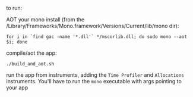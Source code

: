 to run:

AOT your mono install (from the /Library/Frameworks/Mono.framework/Versions/Current/lib/mono dir):
```
for i in `find gac -name '*.dll'` */mscorlib.dll; do sudo mono --aot $i; done
```

compile/aot the app:
```
./build_and_aot.sh
```

run the app from instruments, adding the `Time Profiler` and `Allocations` instruments.  You'll have to run the `mono` executable with args pointing to your app